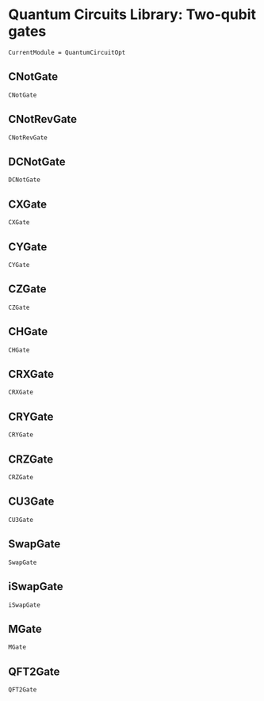# Quantum Circuits Library: Two-qubit gates 

```@meta
CurrentModule = QuantumCircuitOpt
```

## CNotGate
```@docs
CNotGate
```
## CNotRevGate
```@docs
CNotRevGate
```
## DCNotGate
```@docs
DCNotGate
```
## CXGate
```@docs
CXGate
```
## CYGate
```@docs
CYGate
```
## CZGate
```@docs
CZGate
```
## CHGate
```@docs
CHGate
```
## CRXGate
```@docs
CRXGate
```
## CRYGate
```@docs
CRYGate
```
## CRZGate
```@docs
CRZGate
```
## CU3Gate
```@docs
CU3Gate
```
## SwapGate
```@docs
SwapGate
```
## iSwapGate
```@docs
iSwapGate
```
## MGate
```@docs
MGate
```
## QFT2Gate
```@docs
QFT2Gate
```